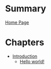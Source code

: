 # Summary

[Home Page](../README.md)

# Chapters

- [Introduction](./content/introduction.md)
	- [Hello world!](./content/hello_world.md)
